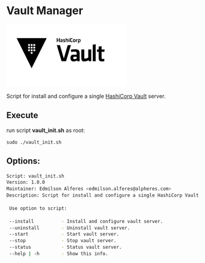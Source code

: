# Vault Manager

![logo_vault](./docs/images/vault_icon.png)

Script for install and configure a single [HashiCorp Vault](https://www.vaultproject.io/) server.

## Execute

run script **vault_init.sh** as root:

```
sudo ./vault_init.sh
```

## Options:

```bash
Script: vault_init.sh
Version: 1.0.0
Maintainer: Edmilson Alferes <edmilson.alferes@alpheres.com>
Description: Script for install and configure a single HashiCorp Vault server.

 Use option to script: 

 --install          - Install and configure vault server.
 --uninstall        - Uninstall vault server.
 --start            - Start vault server.
 --stop             - Stop vault server.
 --status           - Status vault server.
 --help | -h        - Show this info.
```